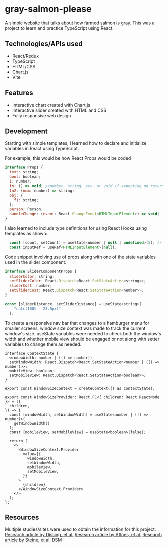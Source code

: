 # gray-salmon-please
A simple website that talks about how farmed salmon is gray. This was a project to learn and practice TypeScript using React.

## Technologies/APIs used
- React/Redux
- TypeScript
- HTML/CSS
- Chart.js
- Vite

## Features
- Interactive chart created with Chart.js
- Interactive slider created with HTML and CSS
- Fully responsive web design 

## Development
Starting with simple templates, I learned how to declare and initialize variables in React using TypeScript.

For example, this would be how React Props would be coded
```javascript
interface Props {
  text: string;
  bool: boolean;
  i: number;
  fn: () => void; //number, string, etc. or void if expecting no return
  fn2: (num: number) => string;
  obj: {
    f1: string;
  };
  person: Person;
  handleChange: (event: React.ChangeEvent<HTMLInputElement>) => void;
}
```

I also learned to include type definitions for using React Hooks using templates as shown:
```javascript
  const [count, setCount] = useState<number | null | undefined>(5); // This state can be a number or null. Note: undefined is different than null so you have to specify.
  const inputRef = useRef<HTMLInputElement>(null);
```

Code snippet involving use of props along with one of the state variables used in the slider component:
```javascript
interface SliderComponentProps {
  sliderColor: string;
  setSliderColor: React.Dispatch<React.SetStateAction<string>>;
  sliderCost: number;
  setSliderCost: React.Dispatch<React.SetStateAction<number>>;
}

const [sliderDistance, setSliderDistance] = useState<string>(
    "calc(100% - 23.5px)"
  );
```

To create a responsive nav bar that changes to a hamburger menu for smaller screens, window size context was made to track the current window's size.
useState variables were needed to check both the window's width and whether mobile view should be engaged or not along with setter variables to change them as needed.
```
interface ContextState {
  windowWidth: number | (() => number);
  setWindowWidth: React.Dispatch<React.SetStateAction<number | (() => number)>>;
  mobileView: boolean;
  setMobileView: React.Dispatch<React.SetStateAction<boolean>>;
}

export const WindowSizeContext = createContext({} as ContextState);

export const WindowSizeProvider: React.FC<{ children: React.ReactNode }> = ({
  children,
}) => {
  const [windowWidth, setWindowWidth] = useState<number | (() => number)>(
    getWindowWidth()
  );
  const [mobileView, setMobileView] = useState<boolean>(false);

  return (
    <>
      <WindowSizeContext.Provider
        value={{
          windowWidth,
          setWindowWidth,
          mobileView,
          setMobileView,
        }}
      >
        {children}
      </WindowSizeContext.Provider>
    </>
  );
};
```

## Resources
Multiple studies/sites were used to obtain the information for this project.
[Research article by Dissing, et al.](https://journals.plos.org/plosone/article?id=10.1371/journal.pone.0019032)
[Research article by Aflnes, et al.](http://www.umb.no/statisk/ior/ferdig.pdf)
[Research article by Steine, et al.](https://www.researchgate.net/publication/23945037_The_Effect_of_Color_on_Consumer_WTP_for_Farmed_Salmon)
[DSM](https://www.dsm.com/anh/products-and-services/tools/salmofan.html)
